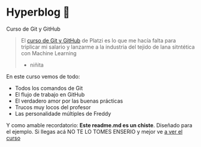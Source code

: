 # Hyperblog 💚
Curso de Git y GitHub
> El [curso de Git y GitHub](https://platzi.com/cursos/git-github/) de Platzi es lo que me hacía falta para triplicar mi salario y lanzarme a la industria del tejido de lana sitntética con Machine Learning
> - niñita

En este curso vemos de todo:
* Todos los comandos de Git
* El flujo de trabajo en GitHub
* El verdadero amor por las buenas prácticas
* Trucos muy locos del profesor
* Las personalidade múltiples de Freddy

Y como amable recordatorio: **Este readme.md es un chiste**. Diseñado para el ejemplo. Si llegas acá NO TE LO TOMES ENSERIO y mejor ve [a ver el curso](https://platzi.com/cursos/git-github/)